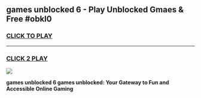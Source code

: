 
## games unblocked 6 - Play Unblocked Gmaes & Free #obkl0
<h3>
<a href="https://premium.freeplayer.one?title=games_unblocked_6&ref=03M">CLICK TO PLAY</a></h3>
<hr>

<h3>
<a href="https://premium.freeplayer.one?title=games_unblocked_6&ref=03M">CLICK 2 PLAY</a>
  
</h3>

<a href="https://premium.freeplayer.one?title=games_unblocked_6&ref=03M"><img src="https://clearcache.store/games.png"></a>


**games unblocked 6 games unblocked: Your Gateway to Fun and Accessible Online Gaming**
